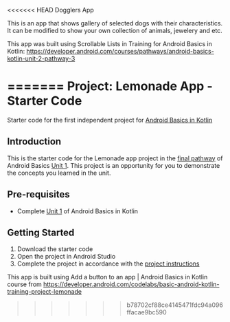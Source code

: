 <<<<<<< HEAD
Dogglers App

This is an app that shows gallery of selected dogs with their characteristics.
It can be modified to show your own collection of animals, jewelery and etc.

This app was built using Scrollable Lists in Training for Android Basics in Kotlin:
https://developer.android.com/courses/pathways/android-basics-kotlin-unit-2-pathway-3

=======
Project: Lemonade App - Starter Code
==================================

Starter code for the first independent project for [Android Basics in Kotlin](https://developer.android.com/courses/android-basics-ko@tlin/course)

Introduction
------------

This is the starter code for the Lemonade app project in the [final pathway](https://developer.android.com/courses/pathways/android-basics-kotlin-four) of Android Basics [Unit 1](https://developer.android.com/courses/android-basics-kotlin/unit-1). This project is an opportunity for you to demonstrate the concepts you learned in the unit.

Pre-requisites
--------------

- Complete [Unit 1](https://developer.android.com/courses/android-basics-kotlin/unit-1) of Android Basics in Kotlin

Getting Started
---------------

1. Download the starter code
2. Open the project in Android Studio
3. Complete the project in accordance with the [project instructions](https://developer.android.com/codelabs/basic-android-kotlin-training-project-lemonade)



This app is built using Add a button to an app | Android Basics in Kotlin course from 
https://developer.android.com/codelabs/basic-android-kotlin-training-project-lemonade
>>>>>>> b78702cf88ce4145471fdc94a096ffacae9bc590
